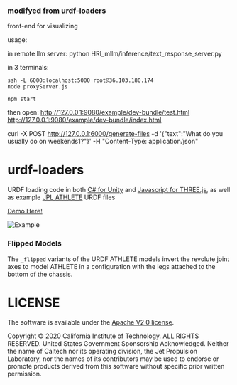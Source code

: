 ### modifyed from urdf-loaders 
front-end for visualizing

usage:

in remote llm server:
    python HRI_mllm/inference/text_response_server.py

in 3 terminals:

    ssh -L 6000:localhost:5000 root@36.103.180.174
    node proxyServer.js

    npm start

then open:
    http://127.0.0.1:9080/example/dev-bundle/test.html
    http://127.0.0.1:9080/example/dev-bundle/index.html



curl -X POST http://127.0.0.1:6000/generate-files -d '{"text":"What do you usually do on weekends1?"}' -H "Content-Type: application/json"


# urdf-loaders

URDF loading code in both [C# for Unity](./unity/Assets/URDFLoader/) and [Javascript for THREE.js](./javascript/), as well as example [JPL ATHLETE](https://en.wikipedia.org/wiki/ATHLETE) URDF files

[Demo Here!](https://gkjohnson.github.io/urdf-loaders/javascript/example/bundle/)

![Example](./unity/Assets/docs/asset%20store/all-urdfs.png)

### Flipped Models

The `_flipped` variants of the URDF ATHLETE models invert the revolute joint axes to model ATHLETE in a configuration with the legs attached to the bottom of the chassis.

# LICENSE

The software is available under the [Apache V2.0 license](./LICENSE).

Copyright © 2020 California Institute of Technology. ALL RIGHTS
RESERVED. United States Government Sponsorship Acknowledged.
Neither the name of Caltech nor its operating division, the
Jet Propulsion Laboratory, nor the names of its contributors may be
used to endorse or promote products derived from this software
without specific prior written permission.
